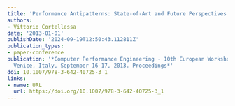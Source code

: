 ```yaml
---
title: 'Performance Antipatterns: State-of-Art and Future Perspectives'
authors:
- Vittorio Cortellessa
date: '2013-01-01'
publishDate: '2024-09-19T12:50:43.112811Z'
publication_types:
- paper-conference
publication: '*Computer Performance Engineering - 10th European Workshop, EPEW 2013,
  Venice, Italy, September 16-17, 2013. Proceedings*'
doi: 10.1007/978-3-642-40725-3_1
links:
- name: URL
  url: https://doi.org/10.1007/978-3-642-40725-3_1
---
```

